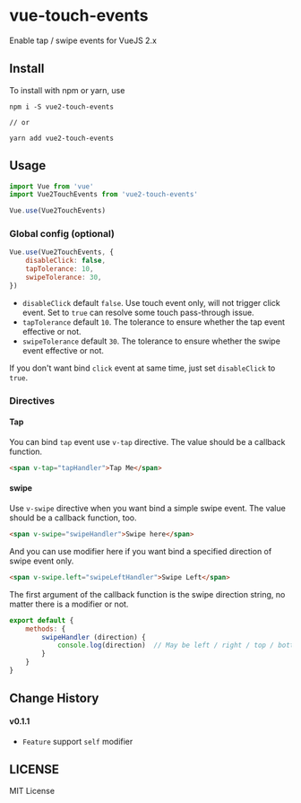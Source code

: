 # vue-touch-events
Enable tap / swipe events for VueJS 2.x

## Install 

To install with npm or yarn, use 

```shell
npm i -S vue2-touch-events

// or

yarn add vue2-touch-events
```

## Usage

```js
import Vue from 'vue'
import Vue2TouchEvents from 'vue2-touch-events'

Vue.use(Vue2TouchEvents)
```

### Global config (optional)

```js
Vue.use(Vue2TouchEvents, {
    disableClick: false,
    tapTolerance: 10,
    swipeTolerance: 30,
})
```

* `disableClick` default `false`. Use touch event only, will not trigger click event.
    Set to `true` can resolve some touch pass-through issue.
* `tapTolerance` default `10`. The tolerance to ensure whether the tap event effective or not.
* `swipeTolerance` default `30`. The tolerance to ensure whether the swipe event effective or not.

If you don't want bind `click` event at same time, just set `disableClick` to `true`.

### Directives

#### Tap

You can bind `tap` event use `v-tap` directive. The value should be a callback function.

```html
<span v-tap="tapHandler">Tap Me</span>
```

#### swipe

Use `v-swipe` directive when you want bind a simple swipe event. The value should be a callback function, 
too. 

```html
<span v-swipe="swipeHandler">Swipe here</span>
```

And you can use modifier here if you want bind a specified direction of swipe event only.

```html
<span v-swipe.left="swipeLeftHandler">Swipe Left</span>
```

The first argument of the callback function is the swipe direction string, no matter there is a modifier or not.

```js
export default {
    methods: {
        swipeHandler (direction) {
            console.log(direction)  // May be left / right / top / bottom
        }
    }
}
```

## Change History

#### v0.1.1
* `Feature` support `self` modifier


## LICENSE

MIT License

